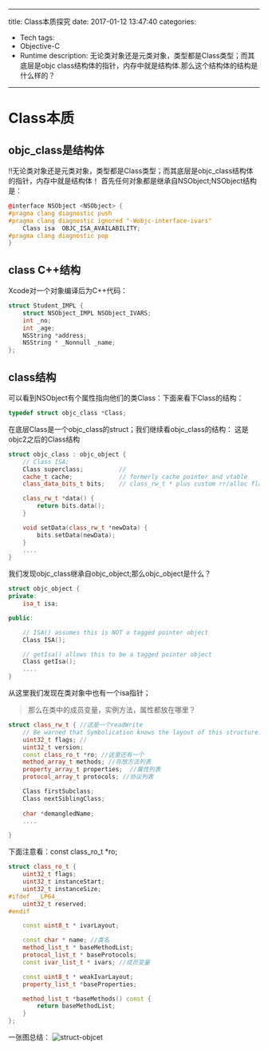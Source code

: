 
---
title: Class本质探究
date: 2017-01-12 13:47:40
categories: 
  - Tech
tags:
  - Objective-C
  - Runtime
description: 无论类对象还是元类对象，类型都是Class类型；而其底层是objc class结构体的指针，内存中就是结构体.那么这个结构体的结构是什么样的？
---


# Class本质

## objc_class是结构体
‼️无论类对象还是元类对象，类型都是Class类型；而其底层是objc_class结构体的指针，内存中就是结构体！
首先任何对象都是继承自NSObject;NSObject结构是：

```cpp
@interface NSObject <NSObject> {
#pragma clang diagnostic push
#pragma clang diagnostic ignored "-Wobjc-interface-ivars"
    Class isa  OBJC_ISA_AVAILABILITY;
#pragma clang diagnostic pop
}
```
## class C++结构
Xcode对一个对象编译后为C++代码：

```cpp
struct Student_IMPL {
    struct NSObject_IMPL NSObject_IVARS;
    int _no;
    int _age;
    NSString *address;
    NSString * _Nonnull _name;
};
```

## class结构
可以看到NSObject有个属性指向他们的类Class：下面来看下Class的结构：

```cpp
typedef struct objc_class *Class;
```

在底层Class是一个objc_class的struct；我们继续看objc_class的结构：
这是objc2之后的Class结构

```cpp
struct objc_class : objc_object {
    // Class ISA;
    Class superclass;          // 
    cache_t cache;             // formerly cache pointer and vtable
    class_data_bits_t bits;    // class_rw_t * plus custom rr/alloc flags

    class_rw_t *data() { 
        return bits.data();
    }

    void setData(class_rw_t *newData) {
        bits.setData(newData);
    }
    ....
}
```

我们发现objc_class继承自objc_object;那么objc_object是什么？

```cpp
struct objc_object {
private:
    isa_t isa;

public:

    // ISA() assumes this is NOT a tagged pointer object
    Class ISA();

    // getIsa() allows this to be a tagged pointer object
    Class getIsa();
    ....
}
```

从这里我们发现在类对象中也有一个isa指针；

> 那么在类中的成员变量，实例方法，属性都放在哪里？
```cpp
struct class_rw_t { //这是一个readWrite
    // Be warned that Symbolication knows the layout of this structure.
    uint32_t flags; //
    uint32_t version;
    const class_ro_t *ro; //这里还有一个
    method_array_t methods; //存放方法列表
    property_array_t properties;  //属性列表
    protocol_array_t protocols; //协议列表

    Class firstSubclass;
    Class nextSiblingClass;
    
    char *demangledName;
    ....

}

```
下面注意看：const class_ro_t *ro;
```cpp
struct class_ro_t {
    uint32_t flags;
    uint32_t instanceStart;
    uint32_t instanceSize;
#ifdef __LP64__
    uint32_t reserved;
#endif

    const uint8_t * ivarLayout;

    const char * name; //类名
    method_list_t * baseMethodList;
    protocol_list_t * baseProtocols;
    const ivar_list_t * ivars; //成员变量

    const uint8_t * weakIvarLayout;
    property_list_t *baseProperties;

    method_list_t *baseMethods() const {
        return baseMethodList;
    }
};
```

一张图总结：
![struct-objcet](https://media.githubusercontent.com/media/Interview-Skill/OC-Class-Analysis/master/Image/struct_object.png)
